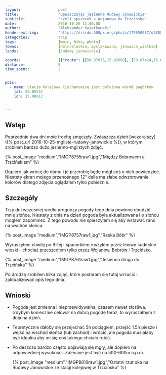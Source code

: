 ```yaml
---
layout:                 post
title:                  "Opuszczając jesienne Rudawy Janowickie"
subtitle:               "czyli spacerek z Wojanowa do Trzcińska"
date:                   2016-10-26 11:00:00
author:                 "Aleksander Kwiatkowski"
header-ext-img:         "https://drscdn.500px.org/photo/179850687/q%3D80_m%3D2000/ca08afce204a325664e62f4ab92e19eb"
categories:             trip
tags:                   [main, hike, photo]
towns:                  [dolnoslaskie, myslakowice, janowice_wielkie]
lands:                  [rudawy_janowickie]

coords:                 [{"route": [[50.87075,15.82688], [50.87424,15.83598], [50.87571,15.84701], [50.87511,15.84752], [50.88275,15.85752], [50.88199,15.86434], [50.87806,15.87065], [50.87942,15.87001], [50.88258,15.87327]], "type": "hike"}]
distance:               5
time_spent:             2


pois:
  - name: Stacja kolejowa Ciechanowice jest położona wśród pagórków
    lat: 50.86532
    lon: 15.98012


---
```


[wiki-wojanow]: https://pl.wikipedia.org/wiki/Wojan%C3%B3w
[wiki-trzcinsko]: https://pl.wikipedia.org/wiki/Trzci%C5%84sko
[wiki-bobrow]: https://pl.wikipedia.org/wiki/Bobr%C3%B3w_(powiat_jeleniog%C3%B3rski)

Wstęp
-----

Poprzednie dwa dni mnie trochę zmęczyły. Zwłaszcza
dzień [wczorajszy]({% post_url 2016-10-25-mgliste-rudawy-janowickie %}),
w którym zrobiłem bardzo dużo jesienno-mglistych zdjęć.

{% post_image "medium","IMGP8755raw1.jpg","Między Bobrowem a Trzcińskiem" %}

Dopiero jak wrócę do domu i je przerobię będę mógł coś o nich powiedzieć.
Niestety ekran mojego przenośnego 12" della ma słabe odwzorowanie kolorów
dlatego zdjęcia oglądałem tylko pobieżnie.

Szczegóły
---------

Trzy dni wcześniej wedłu prognozy pogody tego dnia powinno obudzić mnie
słońce. Niestety z dnia na dzień pogoda była aktualizowana i o słońcu mogłem
zapomnieć. Z tego powodu nie spieszyłem się aby wstawać rano na wschód słońca.

{% post_image "medium","IMGP8757raw1.jpg","Rzeka Bóbr" %}

Wyruszyłem chwilę po 9-tej i spacerkiem ruszyłem przez leniwe sudeckie
wioski - chociaż przeszedłem tylko przez
[Wojanów][wiki-wojanow], [Bobrów][wiki-bobrow] i [Trzcińsko][wiki-trzcinsko].

{% post_image "medium","IMGP8761raw1.jpg","Jesienna droga do Trzcińska" %}

Po drodzę zrobiłem kilka zdjęć, które postaram się tutaj wrzucić i zaktualizować
opis tego dnia.

Wnioski
-------

* Pogoda jest zmienna i nieprzewidywalna, czasem nawet złośliwa. Gdybym koniecznie
  celował na dobrą pogodę teraz, to wyruszałbym z dnia na dzień.
* Teoretycznie dałoby się przejechać 5h pociągiem, przejść 1.5h pieszo i wejść
  na wschód słońca (lub zachód) i wrócić, ale pogoda musiałaby być idealna
  aby mi się coś takiego chciało robić.
* Po deszczu bardzo często pojawiają się mgły, ale dopiero na odpowiedniej wysokości.
  Zalecane jest być na 500-600m n.p.m.

  {% post_image "medium","IMGP8810raw1.jpg","Ostatni rzut oka na Rudawy Janowickie ze stacji kolejowej w Trzcińsku" %}
